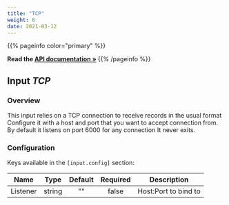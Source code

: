 ```yaml
---
title: "TCP"
weight: 6
date: 2021-03-12
---
```

{{% pageinfo color="primary" %}}

**Read the [API documentation &raquo;](https://pkg.go.dev/github.com/AdRoll/baker/input#TCP)**
{{% /pageinfo %}}

## Input *TCP*

### Overview
This input relies on a TCP connection to receive records in the usual format
Configure it with a host and port that you want to accept connection from.
By default it listens on port 6000 for any connection
It never exits.


### Configuration

Keys available in the `[input.config]` section:

|Name|Type|Default|Required|Description|
|----|:--:|:-----:|:------:|-----------|
| Listener| string| ""| false| Host:Port to bind to|

